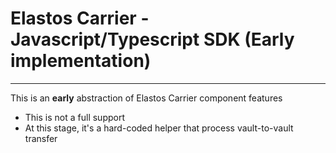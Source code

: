 # Elastos Carrier - Javascript/Typescript SDK (Early implementation)

---

This is an **early** abstraction of Elastos Carrier component features

- This is not a full support
- At this stage, it's a hard-coded helper that process vault-to-vault transfer
